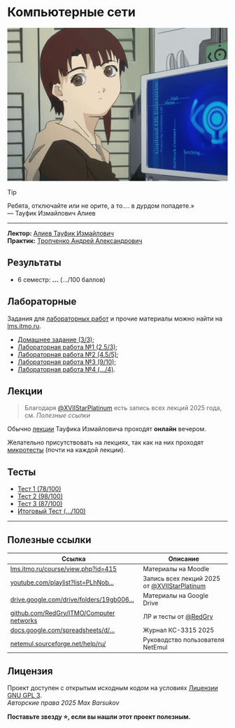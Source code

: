 # Компьютерные сети

<img alt="lain-iwakura-lain" src="https://github.com/maxbarsukov/itmo/blob/master/.docs/lain-iwakura-lain.gif" height="350">

> [!TIP]
> Ребята, отключайте или не орите, а то.... в дурдом попадете.»\
> — Тауфик Измайлович Алиев

---

**Лектор:** [Алиев Тауфик Измайлович](https://my.itmo.ru/persons/100040) \
**Практик:** [Тропченко Андрей Александрович](https://my.itmo.ru/persons/111848)

## Результаты

- 6 семестр: **...** (.../100 баллов)

## Лабораторные

Задания для [лабораторных работ](./лабораторные/) и прочие материалы можно найти на [lms.itmo.ru](https://lms.itmo.ru/).

- [Домашнее задание (3/3)](./дз/);
- [Лабораторная работа №1 (2.5/3)](./лабораторные/lab1/);
- [Лабораторная работа №2 (4.5/5)](./лабораторные/lab2/);
- [Лабораторная работа №3 (9/10)](./лабораторные/lab3/);
- [Лабораторная работа №4 (.../4)](./лабораторные/lab4/).

## Лекции

> Благодаря [@XVIIStarPlatinum](https://github.com/XVIIStarPlatinum/) есть запись всех лекций 2025 года, см. *Полезные ссылки*

Обычно [лекции](./лекции/) Тауфика Измайловича проходят **онлайн** вечером.

Желательно присутствовать на лекциях, так как на них проходят [микротесты](./микрокр/) (почти на каждой лекции).

## Тесты

- [Тест 1 (78/100)](./тесты/)
- [Тест 2 (98/100)](./тесты/)
- [Тест 3 (87/100)](./тесты/)
- [Итоговый Тест (.../100)](./тесты/)

---

## Полезные ссылки

| Ссылка | Описание |
| --- | --- |
| [lms.itmo.ru/course/view.php?id=415](https://lms.itmo.ru/course/view.php?id=415) | Материалы на Moodle |
| [youtube.com/playlist?list=PLhNob...](https://www.youtube.com/playlist?list=PLhNobRI2f0wZHhJUDU9DtDZLBvOhhbFFJ) | Запись всех лекций 2025 от [@XVIIStarPlatinum](https://github.com/XVIIStarPlatinum/) |
| [drive.google.com/drive/folders/19gb006...](https://drive.google.com/drive/folders/19gb006cJawjIdZ4iqjlUGw3mJ0cBB5x_) | Материалы на Google Drive |
| [github.com/RedGry/ITMO/Computer networks](https://github.com/RedGry/ITMO/tree/master/Computer%20networks) | ЛР и тесты от [@RedGry](https://github.com/RedGry) |
| [docs.google.com/spreadsheets/d/...](https://docs.google.com/spreadsheets/d/1gvE-7HjyebpUxW-hAutBJp-O35Hx4Lpze5-HWEaPL58/edit?gid=1930046114#gid=1930046114) | Журнал КС-3315 2025 |
| [netemul.sourceforge.net/help/ru/](https://netemul.sourceforge.net/help/ru/) | Руководство пользователя NetEmul |

## Лицензия <a name="license"></a>

Проект доступен с открытым исходным кодом на условиях [Лицензии GNU GPL 3](https://opensource.org/license/gpl-3-0/). \
*Авторские права 2025 Max Barsukov*

**Поставьте звезду :star:, если вы нашли этот проект полезным.**
